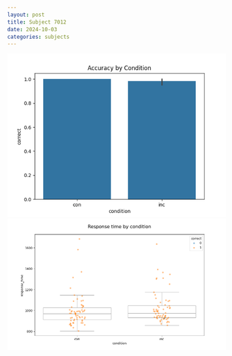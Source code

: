```yaml
---
layout: post
title: Subject 7012
date: 2024-10-03
categories: subjects
---
```


![](data/7012/run-1/7012_NF_acc.png)
![](data/7012/run-1/7012_NF_rt.png)
